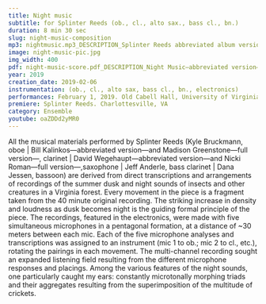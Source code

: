 ```yaml
---
title: Night music 
subtitle: for Splinter Reeds (ob., cl., alto sax., bass cl., bn.)
duration: 8 min 30 sec
slug: night-music-composition
mp3: nightmusic.mp3_DESCRIPTION_Splinter Reeds abbreviated album version$ night-music-field-recording.mp3_DESCRIPTION_original summer dusk forest recording
image: night-music-pic.jpg
img_width: 400
pdf: night-music-score.pdf_DESCRIPTION_Night Music—abbreviated version—(for Splinter Reeds) $ night-music-full-score.pdf_DESCRIPTION_Night Music—full version—(for Splinter Reeds)
year: 2019
creation_date: 2019-02-06
instrumentation: (ob., cl., alto sax, bass cl., bn., electronics)
performances: February 1, 2019. Old Cabell Hall, University of Virginia, Charlottesville, Virginia.
premiere: Splinter Reeds. Charlottesville, VA
category: Ensemble
youtube: oaZDDd2yMR0
---
```


All the musical materials performed by Splinter Reeds (Kyle Bruckmann, oboe | Bill Kalinkos—abbreviated version—and Madison Greenstone—full version—, clarinet | David Wegehaupt—abbreviated version—and Nicki Roman—full version—,saxophone | Jeff Anderle, bass clarinet | Dana Jessen, bassoon) are derived from direct transcriptions and arrangements of recordings of the summer dusk and night sounds of insects and other creatures in a Virginia forest. Every movement in the piece is a fragment taken from the 40 minute original recording. The striking increase in density and loudness as dusk becomes night is the guiding formal principle of the piece. The recordings, featured in the electronics, were made with five simultaneous microphones in a pentagonal formation, at a distance of ~30 meters between each mic. Each of the five microphone analyses and transcriptions was assigned to an instrument (mic 1 to ob.; mic 2 to cl., etc.), rotating the pairings in each movement. The multi-channel recording sought an expanded listening field resulting from the different microphone responses and placings. Among the various features of the night sounds, one particularly caught my ears: constantly microtonally morphing triads and their aggregates resulting from the superimposition of the multitude of crickets.
